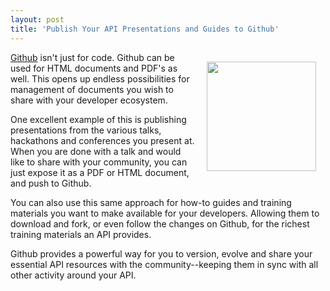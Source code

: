 ```yaml
---
layout: post
title: 'Publish Your API Presentations and Guides to Github'
---
```

<p><a title="Github" href="https://github.com/"><img style="padding: 15px;" src="https://s3.amazonaws.com/kinlane-productions/api-evangelist/github/github-logo.png" alt="" width="175" align="right" /></a></p>
<p><a href="https://github.com/">Github</a> isn't just for code.  Github can be used for HTML documents and PDF's as well.  This opens up endless possibilities for management of documents you wish to share with your developer ecosystem.</p>
<p>One excellent example of this is publishing presentations from the various talks, hackathons and conferences you present at.  When you are done with a talk and would like to share with your community, you can just expose it as a PDF or HTML document, and push to Github.</p>
<p>You can also use this same approach for how-to guides and training materials you want to make available for your developers.  Allowing them to download and fork, or even follow the changes on Github, for the richest training materials an API provides.</p>
<p>Github provides a powerful way for you to version, evolve and share your essential API resources with the community--keeping them in sync with all other activity around your API.</p>